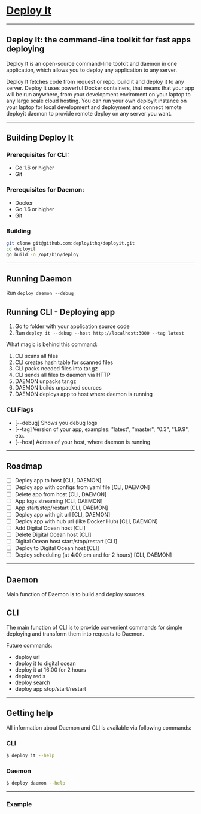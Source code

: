 # [Deploy It](https://deployit.co)
___

## Deploy It: the command-line toolkit for fast apps deploying

Deploy It is an open-source command-line toolkit and daemon in one application, which allows you to deploy any application to any server.

Deploy It fetches code from request or repo, build it and deploy it to any server. 
Deploy It uses powerful Docker containers, that means that your app will be run anywhere, from your development enviroment on your laptop to any large scale cloud hosting. 
You can run your own deployit instance on your laptop for local development and deployment and connect remote deployit daemon to provide remote deploy on any server you want.
___

## Building Deploy It

### Prerequisites for CLI:
- Go 1.6 or higher
- Git

### Prerequisites for Daemon:
- Docker
- Go 1.6 or higher
- Git

### Building
```bash
git clone git@github.com:deployithq/deployit.git
cd deployit
go build -o /opt/bin/deploy
```
___

## Running Daemon
Run `deploy daemon --debug`

## Running CLI - Deploying app #
1. Go to folder with your application source code
2. Run `deploy it --debug --host http://localhost:3000 --tag latest`

What magic is behind this command:
1. CLI scans all files
2. CLI creates hash table for scanned files
3. CLI packs needed files into tar.gz
2. CLI sends all files to daemon via HTTP
3. DAEMON unpacks tar.gz
4. DAEMON builds unpacked sources
5. DAEMON deploys app to host where daemon is running

### CLI Flags
* [--debug] Shows you debug logs
* [--tag] Version of your app, examples: "latest", "master", "0.3", "1.9.9", etc.
* [--host] Adress of your host, where daemon is running
___

## Roadmap
- [ ] Deploy app to host [CLI, DAEMON]
- [ ] Deploy app with configs from yaml file [CLI, DAEMON] 
- [ ] Delete app from host [CLI, DAEMON]
- [ ] App logs streaming [CLI, DAEMON]
- [ ] App start/stop/restart [CLI, DAEMON]
- [ ] Deploy app with git url [CLI, DAEMON]
- [ ] Deploy app with hub url (like Docker Hub) [CLI, DAEMON]
- [ ] Add Digital Ocean host [CLI]
- [ ] Delete Digital Ocean host [CLI]
- [ ] Digital Ocean host start/stop/restart [CLI]
- [ ] Deploy to Digital Ocean host [CLI]
- [ ] Deploy scheduling (at 4:00 pm and for 2 hours) [CLI, DAEMON]
___

## Daemon

Main function of Daemon is to build and deploy sources. 

## CLI

The main function of CLI is to provide convenient commands for simple deploying and transform them into requests to Daemon.

Future commands:
* deploy url
* deploy it to digital ocean
* deploy it at 16:00 for 2 hours
* deploy redis
* deploy search <service>
* deploy app stop/start/restart
___

## Getting help

All information about Daemon and CLI is available via following commands:

### CLI
```bash
$ deploy it --help
```

### Daemon
```bash
$ deploy daemon --help
```
___

### Example
